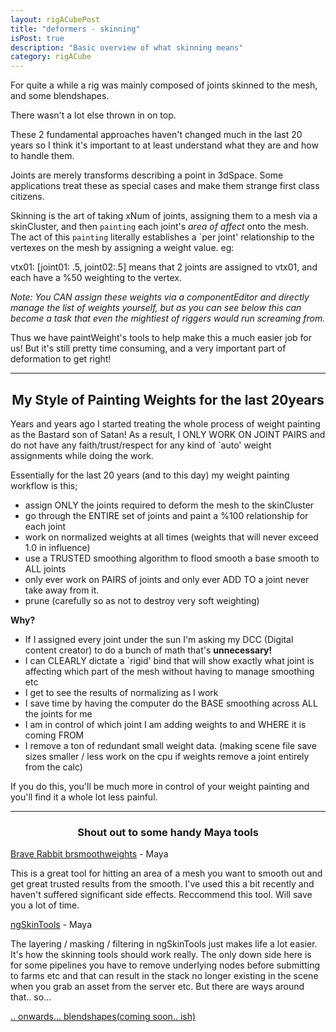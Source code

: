 ```yaml
---
layout: rigACubePost
title: "deformers - skinning"
isPost: true
description: "Basic overview of what skinning means"
category: rigACube
---
```


For quite a while a rig was mainly composed of joints skinned to the mesh, 
and some blendshapes. 

There wasn't a lot else thrown in on top. 

These 2 fundamental approaches haven't changed much in the last 20 years 
so I think it's important to at least understand what they are and how to handle them.

Joints are merely transforms describing a point in 3dSpace. Some applications 
treat these as special cases and make them strange first class citizens.

Skinning is the art of taking xNum of joints, assigning them to a mesh via
a skinCluster, and then `painting` each joint's *area of affect* onto the mesh.
The act of this `painting` literally establishes a `per joint' relationship 
to the vertexes on the mesh by assigning a weight value. eg:

vtx01: [joint01: .5, joint02:.5] means that 2 joints are assigned to vtx01, 
and each have a %50 weighting to the vertex.

*Note: You CAN assign these weights via a componentEditor and directly manage the list
of weights yourself, but as you can see below this can become a task that
even the mightiest of riggers would run screaming from.*

Thus we have paintWeight's tools to help make this a much easier job for us! 
But it's still pretty time consuming, and a very important part of deformation to get right!

<hr>

<center><h2>My Style of Painting Weights for the last 20years</h2></center>

Years and years ago I started treating the whole process of weight painting as
the Bastard son of Satan! As a result, I ONLY WORK ON JOINT PAIRS and do not
have any faith/trust/respect for any kind of `auto' weight assignments 
while doing the work.

Essentially for the last 20 years (and to this day) my weight painting workflow is this;

- assign ONLY the joints required to deform the mesh to the skinCluster
- go through the ENTIRE set of joints and paint a %100 relationship for each joint
- work on normalized weights at all times (weights that will never exceed 1.0 in influence)
- use a TRUSTED smoothing algorithm to flood smooth a base smooth to ALL joints
- only ever work on PAIRS of joints and only ever ADD TO a joint never take away from it.
- prune (carefully so as not to destroy very soft weighting)

**Why?**

- If I assigned every joint under the sun I'm asking my DCC (Digital content creator)
to do a bunch of math that's **unnecessary!**
- I can CLEARLY dictate a `rigid' bind that will show exactly what joint 
is affecting which part of the mesh without having to manage smoothing etc
- I get to see the results of normalizing as I work
- I save time by having the computer do the BASE smoothing across ALL the joints
for me
- I am in control of which joint I am adding weights to and WHERE it is coming FROM
- I remove a ton of redundant small weight data. (making scene file save 
sizes smaller / less work on the cpu if weights remove a joint entirely from the calc)
 
If you do this, you'll be much more in control of your weight painting and 
you'll find it a whole lot less painful.

<hr>

<center><h3>Shout out to some handy Maya tools</h3></center>

[Brave Rabbit brsmoothweights](http://www.braverabbit.com/brsmoothweights/) - Maya

This is a great tool for hitting an area of a mesh you want to smooth out
and get great trusted results from the smooth. I've used this a bit recently
and haven't suffered significant side effects. Reccommend this tool. Will
save you a lot of time. 

[ngSkinTools](https://www.ngskintools.com/) - Maya

The layering / masking / filtering in ngSkinTools just makes life a lot easier.
It's how the skinning tools should work really. The only down side here is 
for some pipelines you have to remove underlying nodes before submitting to farms
etc and that can result in the stack no longer existing in the scene when you
grab an asset from the server etc. But there are ways around that.. so...


[.. onwards... blendshapes(coming soon.. ish)]()
